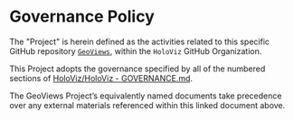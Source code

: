 # Governance Policy


The "Project" is herein defined as the activities related to this specific GitHub repository [`GeoViews`](https://github.com/holoviz/geoviews), within the `HoloViz` GitHub Organization.


This Project adopts the governance specified by all of the numbered sections of [HoloViz/HoloViz - GOVERNANCE.md](https://github.com/holoviz/holoviz/blob/geoviews-gov/doc/governance/project-docs/GOVERNANCE.md).


The GeoViews Project’s equivalently named documents take precedence over any external materials referenced within this linked document above.